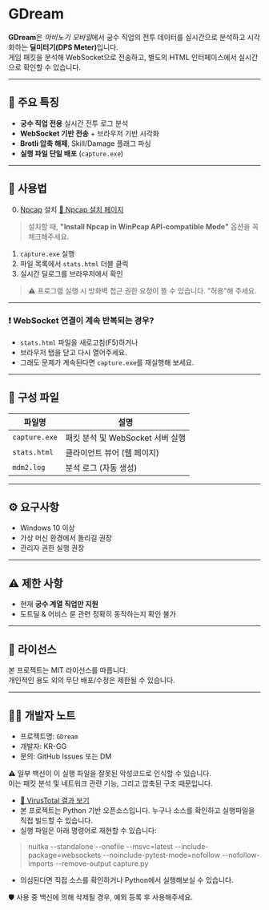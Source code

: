 
# GDream

**GDream**은 *마비노기 모바일*에서 궁수 직업의 전투 데이터를 실시간으로 분석하고 시각화하는 <strong>**딜미터기**(DPS Meter)</strong>입니다.  
게임 패킷을 분석해 WebSocket으로 전송하고, 별도의 HTML 인터페이스에서 실시간으로 확인할 수 있습니다.

---

## 🎯 주요 특징

- **궁수 직업 전용** 실시간 전투 로그 분석
- **WebSocket 기반 전송** + 브라우저 기반 시각화
- **Brotli 압축 해제**, Skill/Damage 플래그 파싱
- **실행 파일 단일 배포** (`capture.exe`)

---

## 🚀 사용법

0. [Npcap](https://nmap.org/npcap/) 설치 [🔗 Npcap 설치 페이지](https://nmap.org/npcap/)
> 설치할 때, **"Install Npcap in WinPcap API-compatible Mode"** 옵션을 꼭 체크해주세요.
1. `capture.exe` 실행  
2. 파일 목록에서 `stats.html` 더블 클릭  
3. 실시간 딜로그를 브라우저에서 확인

> ⚠ 프로그램 실행 시 방화벽 접근 권한 요청이 뜰 수 있습니다. "허용"해 주세요.

---

### ❗ WebSocket 연결이 계속 반복되는 경우?

- `stats.html` 파일을 새로고침(F5)하거나
- 브라우저 탭을 닫고 다시 열어주세요.
- 그래도 문제가 계속된다면 `capture.exe`를 재실행해 보세요.

---

## 📁 구성 파일

| 파일명          | 설명                          |
|----------------|------------------------------|
| `capture.exe`  | 패킷 분석 및 WebSocket 서버 실행|
| `stats.html`   | 클라이언트 뷰어 (웹 페이지)      |
| `mdm2.log`     | 분석 로그 (자동 생성)           |

---

## ⚙️ 요구사항

- Windows 10 이상
- 가상 머신 환경에서 돌리길 권장
- 관리자 권한 실행 권장

---

## ⚠️ 제한 사항

- 현재 **궁수 계열 직업만 지원**
- 도트딜 & 어비스 룬 관련 정확히 동작하는지 확인 불가

---

## 📄 라이선스

본 프로젝트는 MIT 라이선스를 따릅니다.  
개인적인 용도 외의 무단 배포/수정은 제한될 수 있습니다.

---

## 🙋‍♂️ 개발자 노트

- 프로젝트명: `GDream`  
- 개발자: KR-GG  
- 문의: GitHub Issues 또는 DM


⚠️ 일부 백신이 이 실행 파일을 잘못된 악성코드로 인식할 수 있습니다.  
이는 패킷 분석 및 네트워크 관련 기능, 그리고 압축된 구조 때문입니다.

- [🔗 VirusTotal 결과 보기](https://www.virustotal.com/gui/file/...)
- 본 프로젝트는 Python 기반 오픈소스입니다. 누구나 소스를 확인하고 실행파일을 직접 빌드할 수 있습니다.
- 실행 파일은 아래 명령어로 재현할 수 있습니다:
> nuitka --standalone --onefile --msvc=latest --include-package=websockets --noinclude-pytest-mode=nofollow --nofollow-imports --remove-output capture.py
- 의심된다면 직접 소스를 확인하거나 Python에서 실행해보실 수 있습니다.

🛡 사용 중 백신에 의해 삭제될 경우, 예외 등록 후 사용해주세요.